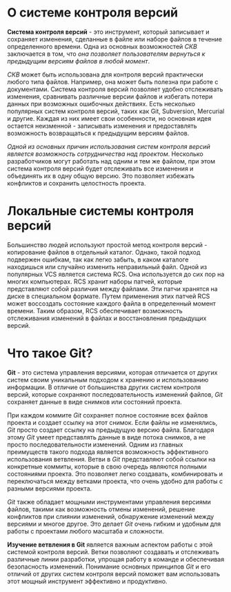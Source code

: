 О системе контроля версий
=========================
__Система контроля версий__ - это инструмент, который записывает и сохраняет изменения, сделанные в файле или наборе файлов в течение определенного времени. Одна из основных возможностей _СКВ_ заключается в том, что _она позволяет пользователям вернуться к предыдущим версиям файлов в любой момент_.

_СКВ_ может быть использована для контроля версий практически любого типа файлов. Например, она может быть полезна при работе с документами. Система контроля версий позволяет удобно отслеживать изменения, сравнивать различные версии файлов и избегать потери данных при возможных ошибочных действиях.
Есть несколько популярных систем контроля версий, таких как Git, Subversion, Mercurial и другие. Каждая из них имеет свои особенности, но основная идея остается неизменной - записывать изменения и предоставлять возможность возвращаться к предыдущим версиям файлов.

_Одной из основных причин использования систем контроля версий является возможность сотрудничества над проектом_. Несколько разработчиков могут работать над одним и тем же файлом, при этом система контроля версий будет отслеживать все изменения и объединять их в одну общую версию. Это позволяет избежать конфликтов и сохранить целостность проекта.

Локальные системы контроля версий
=================================
Большинство людей используют простой метод контроля версий - копирование файлов в отдельный каталог. Однако, такой подход подвержен ошибкам, так как легко забыть, в каком каталоге находишься или случайно изменить неправильный файл.
Одной из популярных VCS является система RCS. Она используется до сих пор на многих компьютерах. RCS хранит наборы патчей, которые представляют собой различия между файлами. Эти патчи хранятся на диске в специальном формате. Путем применения этих патчей RCS может воссоздать состояние каждого файла в определенный момент времени. Таким образом, RCS обеспечивает возможность отслеживания изменений в файлах и восстановления предыдущих версий.

Что такое Git?
==============
__Git__ - это система управления версиями, которая отличается от других систем своим уникальным подходом к хранению и использованию информации. В отличие от большинства других систем контроля версий, которые сохраняют последовательность изменений файлов, _Git_ сохраняет данные в виде снимков или состояний проекта.

При каждом коммите _Git_ сохраняет полное состояние всех файлов проекта и создает ссылку на этот снимок. Если файлы не изменялись, _Git_ просто создает ссылку на предыдущую версию файла. Благодаря этому _Git_ умеет представлять данные в виде потока снимков, а не просто последовательности изменений.
Одним из главных преимуществ такого подхода является возможность эффективного использования ветвления. Ветви в _Git_ представляют собой ссылки на конкретные коммиты, которые в свою очередь являются полными состояниями проекта. Это позволяет легко создавать, комбинировать и переключаться между ветками проекта, что очень удобно для работы с разными версиями проекта.

_Git_ также обладает мощными инструментами управления версиями файлов, такими как возможность отмены изменений, решение конфликтов при слиянии изменений, обнаружение изменений между версиями и многое другое. Это делает _Git_ очень гибким и удобным для работы с проектами любого масштаба и сложности.

__Изучение ветвления в Git__ является важным аспектом работы с этой системой контроля версий. Ветки позволяют создавать и отслеживать различные линии разработки, упрощая работу в команде и обеспечивая безопасность изменений. Понимание основных принципов _Git_ и его отличий от других систем контроля версий поможет вам использовать этот мощный инструмент эффективно и продуктивно.
